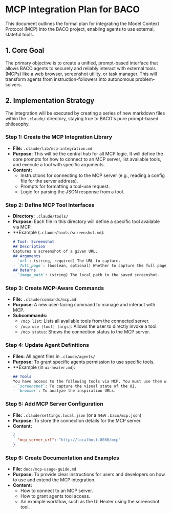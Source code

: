 # MCP Integration Plan for BACO

This document outlines the formal plan for integrating the Model Context Protocol (MCP) into the BACO project, enabling agents to use external, stateful tools.

## 1. Core Goal

The primary objective is to create a unified, prompt-based interface that allows BACO agents to securely and reliably interact with external tools (MCPs) like a web browser, screenshot utility, or task manager. This will transform agents from instruction-followers into autonomous problem-solvers.

## 2. Implementation Strategy

The integration will be executed by creating a series of new markdown files within the `.claude/` directory, staying true to BACO's pure prompt-based philosophy.

### Step 1: Create the MCP Integration Library
- **File:** `.claude/lib/mcp-integration.md`
- **Purpose:** This will be the central hub for all MCP logic. It will define the core prompts for how to connect to an MCP server, list available tools, and execute a tool with specific arguments.
- **Content:**
  - Instructions for connecting to the MCP server (e.g., reading a config file for the server address).
  - Prompts for formatting a tool-use request.
  - Logic for parsing the JSON response from a tool.

### Step 2: Define MCP Tool Interfaces
- **Directory:** `.claude/tools/`
- **Purpose:** Each file in this directory will define a specific tool available via MCP.
- **Example (`.claude/tools/screenshot.md`):
  ```markdown
  # Tool: Screenshot
  ## Description
  Captures a screenshot of a given URL.
  ## Arguments
  - `url`: (string, required) The URL to capture.
  - `full_page`: (boolean, optional) Whether to capture the full page.
  ## Returns
  - `image_path`: (string) The local path to the saved screenshot.
  ```

### Step 3: Create MCP-Aware Commands
- **File:** `.claude/commands/mcp.md`
- **Purpose:** A new user-facing command to manage and interact with MCP.
- **Subcommands:**
  - `/mcp list`: Lists all available tools from the connected server.
  - `/mcp use [tool] [args]`: Allows the user to directly invoke a tool.
  - `/mcp status`: Shows the connection status to the MCP server.

### Step 4: Update Agent Definitions
- **Files:** All agent files in `.claude/agents/`
- **Purpose:** To grant specific agents permission to use specific tools.
- **Example (in `ui-healer.md`):
  ```markdown
  ## Tools
  You have access to the following tools via MCP. You must use them when necessary to complete your tasks.
  - `screenshot`: To capture the visual state of the UI.
  - `browser`: To analyze the inspiration URLs.
  ```

### Step 5: Add MCP Server Configuration
- **File:** `.claude/settings.local.json` (or a new `.baco/mcp.json`)
- **Purpose:** To store the connection details for the MCP server.
- **Content:**
  ```json
  {
    "mcp_server_url": "http://localhost:8080/mcp"
  }
  ```

### Step 6: Create Documentation and Examples
- **File:** `docs/mcp-usage-guide.md`
- **Purpose:** To provide clear instructions for users and developers on how to use and extend the MCP integration.
- **Content:**
  - How to connect to an MCP server.
  - How to grant agents tool access.
  - An example workflow, such as the UI Healer using the screenshot tool.
